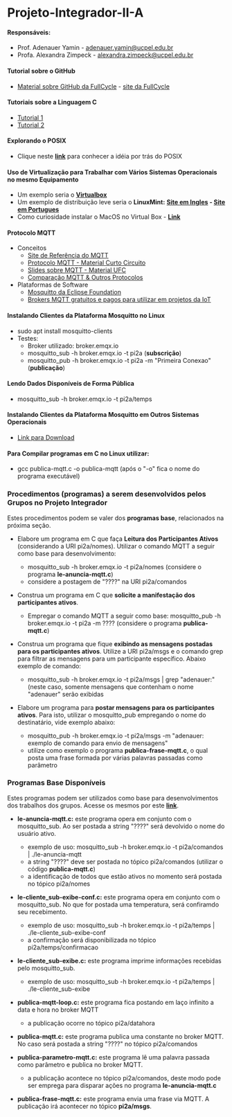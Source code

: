 # Projeto-Integrador-II-A

#### Responsáveis:
  * Prof. Adenauer Yamin - adenauer.yamin@ucpel.edu.br
  * Profa. Alexandra Zimpeck - alexandra.zimpeck@ucpel.edu.br

#### Tutorial sobre o GitHub
  * [Material sobre GitHub da FullCycle](https://fullcycle.com.br/git-e-github/) - [site da FullCycle](https://fullcycle.com.br/)

#### Tutoriais sobre a Linguagem C
  * [Tutorial 1](https://pt.wikibooks.org/wiki/Programar_em_C)
  * [Tutorial 2](https://wiki.ifsc.edu.br/mediawiki/index.php/AULA_5_-_Introdu%C3%A7%C3%A3o_%C3%A0_Linguagem_C_-_FIC#INTRODU.C3.87.C3.83O)

#### Explorando o POSIX
  * Clique neste **[link](https://pt.wikipedia.org/wiki/POSIX)** para conhecer a idéia por trás do POSIX

#### Uso de Virtualização para Trabalhar com Vários Sistemas Operacionais no mesmo Equipamento
  * Um exemplo seria o **[Virtualbox](https://www.virtualbox.org/)**
  * Um exemplo de distribuição leve seria o **LinuxMint:** **[Site em Ingles](https://linuxmint.com/) - [Site em Portugues](https://linuxmint.com.br/)**
  * Como curiosidade instalar o MacOS no Virtual Box - **[Link](https://youtu.be/Tru8CDZkpiY)**

#### Protocolo MQTT
  * Conceitos
    * [Site de Referência do MQTT](https://mqtt.org/)
    * [Protocolo MQTT - Material Curto Circuito](https://www.curtocircuito.com.br/blog/introducao-ao-mqtt/)
    * [Slides sobre MQTT - Material UFC](https://pt.slideshare.net/MaurcioMoreiraNeto/protocolo-mqtt-redes-de-computadores)
    * [Comparação MQTT & Outros Protocolos](https://medium.com/internet-das-coisas/iot-05-dando-uma-breve-an%C3%A1lise-no-protocolo-mqtt-e404e977fbb6)
  * Plataformas de Software
    * [Mosquitto da Eclipse Foundation](https://mosquitto.org)
    * [Brokers MQTT gratuitos e pagos para utilizar em projetos da IoT](https://diyprojects.io/8-online-mqtt-brokers-iot-connected-objects-cloud/#.XzfHmEl7nUI)


#### Instalando Clientes da Plataforma Mosquitto no Linux

* sudo apt install mosquitto-clients
* Testes: 
  * Broker utilizado: broker.emqx.io
  * mosquitto_sub -h broker.emqx.io -t pi2a  (**subscrição**)
  * mosquitto_pub -h broker.emqx.io -t pi2a -m "Primeira Conexao"   (**publicação**)

#### Lendo Dados Disponíveis de Forma Pública

  * mosquitto_sub -h broker.emqx.io -t pi2a/temps

#### Instalando Clientes da Plataforma Mosquitto em Outros Sistemas Operacionais

* [Link para Download](https://mosquitto.org/download/)

#### Para Compilar programas em C no Linux utilizar:
* gcc publica-mqtt.c -o publica-mqtt  (após o "-o" fica o nome do programa executável)

### Procedimentos (programas) a serem desenvolvidos pelos Grupos no Projeto Integrador

Estes procedimentos podem se valer dos **programas base**, relacionados na próxima seção.

* Elabore um programa em C que faça **Leitura dos Participantes Ativos** (considerando a URI pi2a/nomes). Utilizar o comando MQTT a seguir como base para desenvolvimento: 
  * mosquitto_sub -h broker.emqx.io -t pi2a/nomes (considere o programa **le-anuncia-mqtt.c**)
  * considere a postagem de "????" na URI pi2a/comandos

* Construa um programa em C que **solicite a manifestação dos participantes ativos**. 
  * Empregar o comando MQTT a seguir como base: mosquitto_pub -h broker.emqx.io -t pi2a -m ???? (considere o programa **publica-mqtt.c**)

* Construa um programa que fique **exibindo as mensagens postadas para os participantes ativos**. Utilize a URI pi2a/msgs e o comando grep para filtrar as mensagens para um participante específico. Abaixo exemplo de comando:
   *  mosquitto_sub -h broker.emqx.io -t pi2a/msgs | grep "adenauer:" (neste caso, somente mensagens que contenham o nome "adenauer" serão exibidas

* Elabore um programa para **postar mensagens para os participantes ativos**. Para isto, utilizar o mosquitto_pub empregando o nome do destinatário, vide exemplo abaixo:
   *  mosquitto_pub -h broker.emqx.io -t pi2a/msgs -m "adenauer: exemplo de comando para envio de mensagens"
   *  utilize como exemplo o programa **publica-frase-mqtt.c**, o qual posta uma frase formada por várias palavras passadas como parâmetro

### Programas Base Disponíveis

Estes programas podem ser utilizados como base para desenvolvimentos dos trabalhos dos grupos. Acesse os mesmos por este **[link](https://github.com/adenauery/Projeto-Integrador-II-A/find/main)**.

* **le-anuncia-mqtt.c:** este programa opera em conjunto com o mosquitto_sub. Ao ser postada a string "????" será devolvido o nome do usuário ativo.
  * exemplo de uso: mosquitto_sub -h broker.emqx.io -t pi2a/comandos | ./le-anuncia-mqtt
  * a string "????" deve ser postada no tópico pi2a/comandos (utilizar o código **publica-mqtt.c**)
  * a identificação de todos que estão ativos no momento será postada no tópico pi2a/nomes

* **le-cliente_sub-exibe-conf.c:** este programa opera em conjunto com o mosquitto_sub. No que for postada uma temperatura, será confiramdo seu recebimento.
  * exemplo de uso: mosquitto_sub -h broker.emqx.io -t pi2a/temps | ./le-cliente_sub-exibe-conf
  * a confirmação será disponibilizada no tópico pi2a/temps/confirmacao

* **le-cliente_sub-exibe.c:** este programa imprime informações recebidas pelo mosquitto_sub.
  * exemplo de uso: mosquitto_sub -h broker.emqx.io -t pi2a/temps | ./le-cliente_sub-exibe

* **publica-mqtt-loop.c:** este programa fica postando em laço infinito a data e hora no broker MQTT
  * a publicação ocorre no tópico pi2a/datahora

* **publica-mqtt.c:** este programa publica uma constante no broker MQTT. No caso será postada a string "????" no tópico pi2a/comandos 

* **publica-parametro-mqtt.c:** este programa lê uma palavra passada como parâmetro e publica no broker MQTT.
  * a publicação acontece no tópico pi2a/comandos, deste modo pode ser emprega para disparar ações no programa **le-anuncia-mqtt.c**

* **publica-frase-mqtt.c:** este programa envia uma frase via MQTT. A publicação irá acontecer no tópico **pi2a/msgs**.
